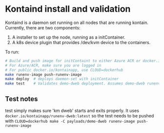 # Kontaind install and validation

Kontaind is a daemon set running on all nodes that are running kontain. Currently, there are two components:

1. A installer to set up the node, running as a initContainer.
2. A k8s device plugin that provides /dev/kvm device to the containers.

To run:
```bash
# Build and push image for initContaint to either Azure ACR or docker.io.
# For Azure/ACR, make sure you are logged in
# For public docker.io/kontainapp, use CLOUD=dockerhub
make runenv-image push-runenv-image
make deploy  # deploys daemon-set with initContainer
make test    # Validates demo-dweb deployment. Assumes demo-dweb runenv-image was pushed to dockerhub
```

## Test notes

test simply makes sure 'km dweb' starts and exits properly. It uses `docker.io/kontainapp/runenv-dweb:latest` so the test needs to be pushed with `CLOUD=dockerhub make -C payloads/demo-dweb runenv-image push-runenv-image`

